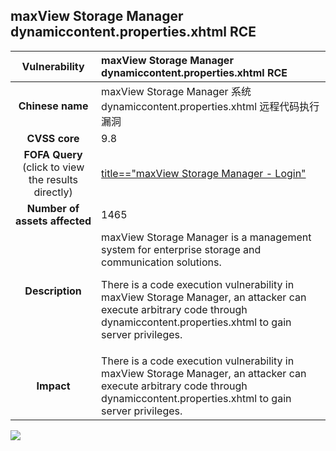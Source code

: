 ## maxView Storage Manager dynamiccontent.properties.xhtml RCE

|   **Vulnerability**  | **maxView Storage Manager dynamiccontent.properties.xhtml RCE**  |
| :----:   | :-----|
|  **Chinese name**  | maxView Storage Manager 系统 dynamiccontent.properties.xhtml 远程代码执行漏洞 |
| **CVSS core**  | 9.8 |
| **FOFA Query**  (click to view the results directly)| [title=="maxView Storage Manager - Login"](https://en.fofa.info/result?qbase64=dGl0bGU9PSJtYXhWaWV3IFN0b3JhZ2UgTWFuYWdlciAtIExvZ2luIg%3D%3D) |
| **Number of assets affected**  | 1465 |
| **Description**  | maxView Storage Manager is a management system for enterprise storage and communication solutions.<br></p><p>There is a code execution vulnerability in maxView Storage Manager, an attacker can execute arbitrary code through dynamiccontent.properties.xhtml to gain server privileges. |
| **Impact** | There is a code execution vulnerability in maxView Storage Manager, an attacker can execute arbitrary code through dynamiccontent.properties.xhtml to gain server privileges. |
  
![](https://s3.bmp.ovh/imgs/2023/06/09/b3b919992e1c09f1.gif)
